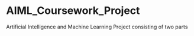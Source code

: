 # AIML_Coursework_Project
Artificial Intelligence and Machine Learning Project consisting of two parts

